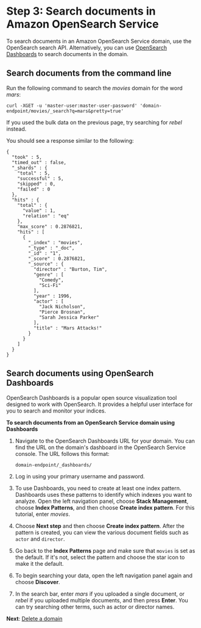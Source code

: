 # Step 3: Search documents in Amazon OpenSearch Service<a name="gsgsearch"></a>

To search documents in an Amazon OpenSearch Service domain, use the OpenSearch search API\. Alternatively, you can use [OpenSearch Dashboards](dashboards.md) to search documents in the domain\.

## Search documents from the command line<a name="gsgsearch-cli"></a>

Run the following command to search the *movies* domain for the word *mars*:

```
curl -XGET -u 'master-user:master-user-password' 'domain-endpoint/movies/_search?q=mars&pretty=true'
```

If you used the bulk data on the previous page, try searching for *rebel* instead\.

You should see a response similar to the following:

```
{
  "took" : 5,
  "timed_out" : false,
  "_shards" : {
    "total" : 5,
    "successful" : 5,
    "skipped" : 0,
    "failed" : 0
  },
  "hits" : {
    "total" : {
      "value" : 1,
      "relation" : "eq"
    },
    "max_score" : 0.2876821,
    "hits" : [
      {
        "_index" : "movies",
        "_type" : "_doc",
        "_id" : "1",
        "_score" : 0.2876821,
        "_source" : {
          "director" : "Burton, Tim",
          "genre" : [
            "Comedy",
            "Sci-Fi"
          ],
          "year" : 1996,
          "actor" : [
            "Jack Nicholson",
            "Pierce Brosnan",
            "Sarah Jessica Parker"
          ],
          "title" : "Mars Attacks!"
        }
      }
    ]
  }
}
```

## Search documents using OpenSearch Dashboards<a name="gsgsearch-dashboards"></a>

OpenSearch Dashboards is a popular open source visualization tool designed to work with OpenSearch\. It provides a helpful user interface for you to search and monitor your indices\. 

**To search documents from an OpenSearch Service domain using Dashboards**

1. Navigate to the OpenSearch Dashboards URL for your domain\. You can find the URL on the domain's dashboard in the OpenSearch Service console\. The URL follows this format:

   ```
   domain-endpoint/_dashboards/
   ```

1. Log in using your primary username and password\.

1. To use Dashboards, you need to create at least one index pattern\. Dashboards uses these patterns to identify which indexes you want to analyze\. Open the left navigation panel, choose **Stack Management**, choose **Index Patterns**, and then choose **Create index pattern**\. For this tutorial, enter *movies*\.

1. Choose **Next step** and then choose **Create index pattern**\. After the pattern is created, you can view the various document fields such as `actor` and `director`\.

1. Go back to the **Index Patterns** page and make sure that `movies` is set as the default\. If it's not, select the pattern and choose the star icon to make it the default\.

1. To begin searching your data, open the left navigation panel again and choose **Discover**\.

1. In the search bar, enter *mars* if you uploaded a single document, or *rebel* if you uploaded multiple documents, and then press **Enter**\. You can try searching other terms, such as actor or director names\.

**Next**: [Delete a domain ](gsgdeleting.md)